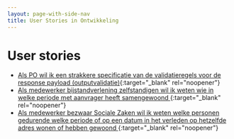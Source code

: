 ```yaml
---
layout: page-with-side-nav
title: User Stories in Ontwikkeling
---
```


# User stories

- [Als PO wil ik een strakkere specificatie van de validatieregels voor de response payload (outputvalidatie)](https://github.com/VNG-Realisatie/Haal-Centraal-BRP-bewoning/issues/114){:target="_blank" rel="noopener"}
- [Als medewerker bijstandverlening zelfstandigen wil ik weten wie in welke periode met aanvrager heeft samengewoond ](https://github.com/VNG-Realisatie/Haal-Centraal-BRP-bewoning/issues/38){:target="_blank" rel="noopener"}
- [Als medewerker bezwaar Sociale Zaken wil ik weten welke personen gedurende welke periode of op een datum in het verleden op hetzelfde adres wonen of hebben gewoond  ](https://github.com/VNG-Realisatie/Haal-Centraal-BRP-bewoning/issues/73){:target="_blank" rel="noopener"}

